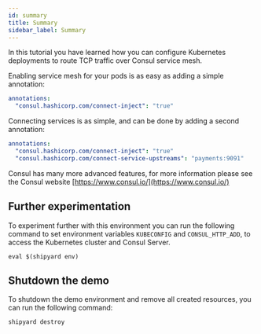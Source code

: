 ```yaml
---
id: summary
title: Summary
sidebar_label: Summary
---
```


In this tutorial you have learned how you can configure Kubernetes deployments to route TCP traffic over
Consul service mesh.

Enabling service mesh for your pods is as easy as adding a simple annotation:

```yaml
annotations:
  "consul.hashicorp.com/connect-inject": "true"
```

Connecting services is as simple, and can be done by adding a second annotation:

```yaml
annotations:
  "consul.hashicorp.com/connect-inject": "true"
  "consul.hashicorp.com/connect-service-upstreams": "payments:9091"
```

Consul has many more advanced features, for more information please see the Consul website [https://www.consul.io/](https://www.consul.io/)

## Further experimentation

To experiment further with this environment you can run the following command to set environment variables `KUBECONFIG` and `CONSUL_HTTP_ADD`, to 
access the Kubernetes cluster and Consul Server.

```shell
eval $(shipyard env)
```

## Shutdown the demo

To shutdown the demo environment and remove all created resources, you can run the following command:

```shell
shipyard destroy
```